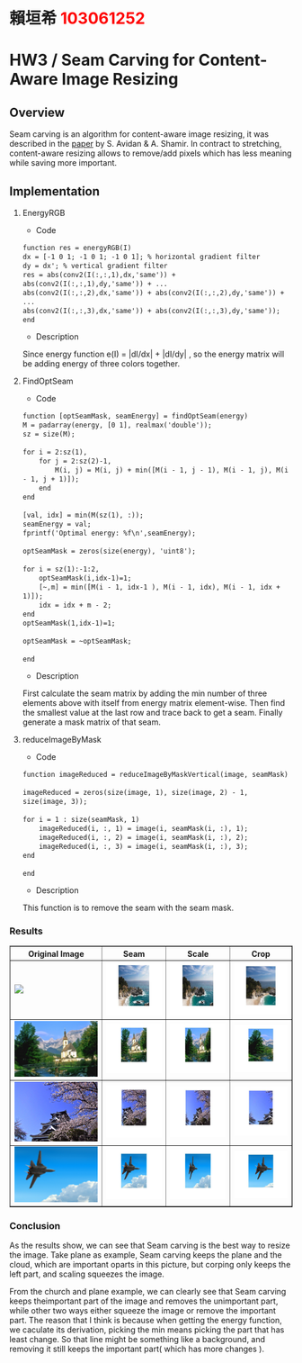 # 賴垣希 <span style="color:red">103061252</span>

# HW3 / Seam Carving for Content-Aware Image Resizing

## Overview
Seam carving is an algorithm for content-aware image resizing, it was described in the <a href="http://www.win.tue.nl/~wstahw/edu/2IV05/seamcarving.pdf">paper</a>
by S. Avidan & A. Shamir. In contract to stretching, content-aware resizing allows to remove/add pixels which has less meaning while saving more important.


## Implementation
1. EnergyRGB
	* Code
	```
	function res = energyRGB(I)
    dx = [-1 0 1; -1 0 1; -1 0 1]; % horizontal gradient filter 
    dy = dx'; % vertical gradient filter
    res = abs(conv2(I(:,:,1),dx,'same')) + abs(conv2(I(:,:,1),dy,'same')) + ...
    abs(conv2(I(:,:,2),dx,'same')) + abs(conv2(I(:,:,2),dy,'same')) + ...
    abs(conv2(I(:,:,3),dx,'same')) + abs(conv2(I(:,:,3),dy,'same'));
    end
	```
	* Description
    
	Since energy function e(I) = |dI/dx| + |dI/dy| , so the energy matrix will be adding energy of three colors together.
    
2. FindOptSeam
	* Code
	```
	function [optSeamMask, seamEnergy] = findOptSeam(energy)
    M = padarray(energy, [0 1], realmax('double'));
    sz = size(M);

    for i = 2:sz(1),
        for j = 2:sz(2)-1,
            M(i, j) = M(i, j) + min([M(i - 1, j - 1), M(i - 1, j), M(i - 1, j + 1)]);
        end
    end
    
    [val, idx] = min(M(sz(1), :));
    seamEnergy = val;
    fprintf('Optimal energy: %f\n',seamEnergy);

    optSeamMask = zeros(size(energy), 'uint8');

    for i = sz(1):-1:2,
        optSeamMask(i,idx-1)=1;
        [~,m] = min([M(i - 1, idx-1 ), M(i - 1, idx), M(i - 1, idx + 1)]);
        idx = idx + m - 2;
    end
    optSeamMask(1,idx-1)=1;

    optSeamMask = ~optSeamMask;
    
    end

	```
	* Description
    
	First calculate the seam matrix by adding the min number of three elements above with itself from energy matrix element-wise.
    Then find the smallest value at the last row and trace back to get a seam. Finally generate a mask matrix of that seam.
    
3. reduceImageByMask
    * Code
    ```
    function imageReduced = reduceImageByMaskVertical(image, seamMask)

    imageReduced = zeros(size(image, 1), size(image, 2) - 1, size(image, 3));
    
    for i = 1 : size(seamMask, 1)
        imageReduced(i, :, 1) = image(i, seamMask(i, :), 1);
        imageReduced(i, :, 2) = image(i, seamMask(i, :), 2);
        imageReduced(i, :, 3) = image(i, seamMask(i, :), 3);
    end
    
    end
    ```
    * Description
    
    This function is to remove the seam with the seam mask.

### Results

<table border=1>
<tr>
<th> Original Image</th>
<th> Seam</th>
<th> Scale</th>
<th> Crop</th>
</tr>
<tr>
<td>
<img src="../data/sea.jpg" height="20%"/>
</td>
<td>
<img src="sea_seam.jpg"/>
</td>
<td>
<img src="sea_scale.jpg"/>
</td>
<td>
<img src="sea_crop.jpg"/>
</td>
</tr>

<tr>
<td>
<img src="../data/church.jpg"/>
</td>
<td>
<img src="church_seam.jpg"/>
</td>
<td>
<img src="church_scale.jpg"/>
</td>
<td>
<img src="church_crop.jpg"/>
</td>
</tr>
<tr>
<td>
<img src="../data/japan.jpg"/>
</td>
<td>
<img src="japan_seam.jpg"/>
</td>
<td>
<img src="japan_scale.jpg"/>
</td>
<td>
<img src="japan_crop.jpg"/>
</td>
</tr>

<tr>
<td>
<img src="../data/plane.jpg"/>
</td>
<td>
<img src="plane_seam.jpg"/>
</td>
<td>
<img src="plane_scale.jpg"/>
</td>
<td>
<img src="plane_crop.jpg"/>
</td>
</tr>

</table>

### Conclusion
As the results show, we can see that Seam carving is the best way to resize the image. Take plane as example, Seam carving keeps the plane and the cloud, which are important oparts in this picture, but corping only keeps the left part, and scaling squeezes the image.


From the church and plane example, we can clearly see that Seam carving keeps theimportant part of the image and removes the unimportant part, while other two ways either squeeze the image or remove the important part. The reason that I think is because when getting the energy function, we caculate its derivation, picking the min means picking the part that has least change. So that line might be something like a background, and removing it still keeps the important part( which has more changes ).
